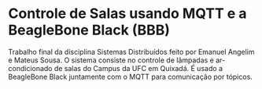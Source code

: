 # Controle de Salas usando MQTT e a BeagleBone Black (BBB)

Trabalho final da disciplina Sistemas Distribuídos feito por Emanuel Angelim e Mateus Sousa. O sistema consiste no controle de lâmpadas e ar-condicionado de salas do Campus da UFC em Quixadá. É usado a BeagleBone Black juntamente com o MQTT para comunicação por tópicos. 
